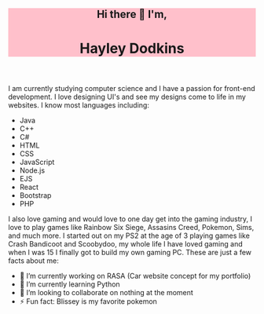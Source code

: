 
<header style = "background-color:pink"> 
<h2>Hi there 👋 I'm,</h2>

<h1>Hayley Dodkins</h1>
</header>

<section>
  I am currently studying computer science and I have a passion for front-end development. I love designing UI's and see my designs come to life in my websites.
  I know most languages including:
  <ul>
    <li>Java</li>
    <li>C++</li>
    <li>C#</li>
    <li>HTML</li>
    <li>CSS</li>
    <li>JavaScript</li>
    <li>Node.js</li>
    <li>EJS</li>
    <li>React</li>
    <li>Bootstrap</li>
    <li>PHP</li>
  </ul>
  I also love gaming and would love to one day get into the gaming industry, I love to play games like Rainbow Six Siege, Assasins Creed, Pokemon, Sims, and much more. 
  I started out on my PS2 at the age of 3 playing games like Crash Bandicoot and Scoobydoo, my whole life I have loved gaming and when I was 15 I finally got to build my own gaming PC.
  These are just a few facts about me:
  <ul>
    <li>🔭 I’m currently working on RASA (Car website concept for my portfolio)</li>
    <li>🌱 I’m currently learning Python</li>
    <li>👯 I’m looking to collaborate on nothing at the moment</li>
    <li>⚡ Fun fact: Blissey is my favorite pokemon</li>
  </ul>

</section>

<!--
**hayley-d/hayley-d** is a ✨ _special_ ✨ repository because its `README.md` (this file) appears on your GitHub profile.

Here are some ideas to get you started:


-->

